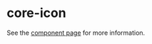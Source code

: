 core-icon
=========

See the [component page](http://polymer.github.io/core-icon) for more information.

